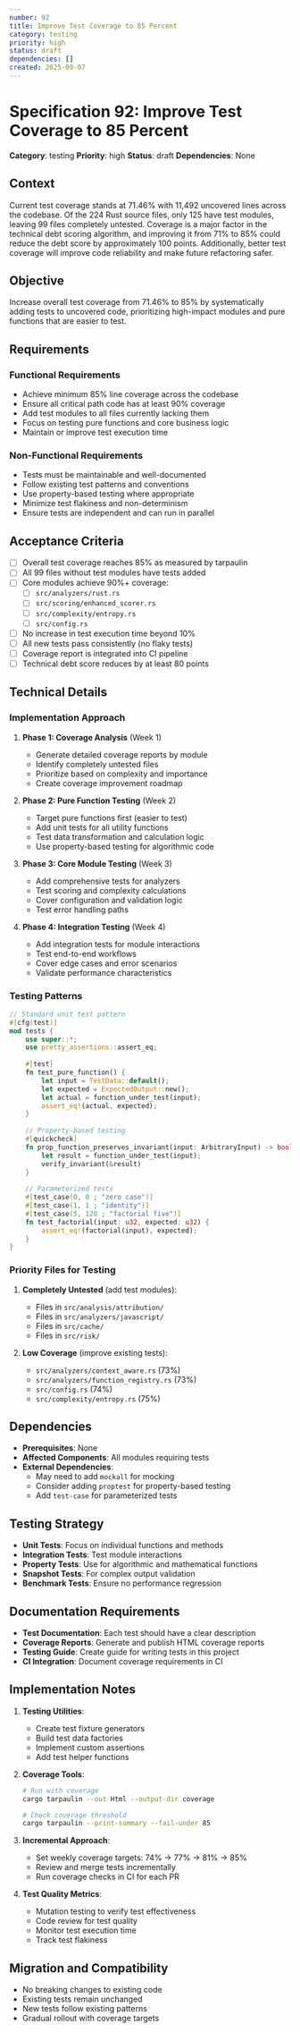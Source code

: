 ```yaml
---
number: 92
title: Improve Test Coverage to 85 Percent
category: testing
priority: high
status: draft
dependencies: []
created: 2025-09-07
---
```


# Specification 92: Improve Test Coverage to 85 Percent

**Category**: testing
**Priority**: high
**Status**: draft
**Dependencies**: None

## Context

Current test coverage stands at 71.46% with 11,492 uncovered lines across the codebase. Of the 224 Rust source files, only 125 have test modules, leaving 99 files completely untested. Coverage is a major factor in the technical debt scoring algorithm, and improving it from 71% to 85% could reduce the debt score by approximately 100 points. Additionally, better test coverage will improve code reliability and make future refactoring safer.

## Objective

Increase overall test coverage from 71.46% to 85% by systematically adding tests to uncovered code, prioritizing high-impact modules and pure functions that are easier to test.

## Requirements

### Functional Requirements
- Achieve minimum 85% line coverage across the codebase
- Ensure all critical path code has at least 90% coverage
- Add test modules to all files currently lacking them
- Focus on testing pure functions and core business logic
- Maintain or improve test execution time

### Non-Functional Requirements
- Tests must be maintainable and well-documented
- Follow existing test patterns and conventions
- Use property-based testing where appropriate
- Minimize test flakiness and non-determinism
- Ensure tests are independent and can run in parallel

## Acceptance Criteria

- [ ] Overall test coverage reaches 85% as measured by tarpaulin
- [ ] All 99 files without test modules have tests added
- [ ] Core modules achieve 90%+ coverage:
  - [ ] `src/analyzers/rust.rs`
  - [ ] `src/scoring/enhanced_scorer.rs`
  - [ ] `src/complexity/entropy.rs`
  - [ ] `src/config.rs`
- [ ] No increase in test execution time beyond 10%
- [ ] All new tests pass consistently (no flaky tests)
- [ ] Coverage report is integrated into CI pipeline
- [ ] Technical debt score reduces by at least 80 points

## Technical Details

### Implementation Approach

1. **Phase 1: Coverage Analysis** (Week 1)
   - Generate detailed coverage reports by module
   - Identify completely untested files
   - Prioritize based on complexity and importance
   - Create coverage improvement roadmap

2. **Phase 2: Pure Function Testing** (Week 2)
   - Target pure functions first (easier to test)
   - Add unit tests for all utility functions
   - Test data transformation and calculation logic
   - Use property-based testing for algorithmic code

3. **Phase 3: Core Module Testing** (Week 3)
   - Add comprehensive tests for analyzers
   - Test scoring and complexity calculations
   - Cover configuration and validation logic
   - Test error handling paths

4. **Phase 4: Integration Testing** (Week 4)
   - Add integration tests for module interactions
   - Test end-to-end workflows
   - Cover edge cases and error scenarios
   - Validate performance characteristics

### Testing Patterns

```rust
// Standard unit test pattern
#[cfg(test)]
mod tests {
    use super::*;
    use pretty_assertions::assert_eq;
    
    #[test]
    fn test_pure_function() {
        let input = TestData::default();
        let expected = ExpectedOutput::new();
        let actual = function_under_test(input);
        assert_eq!(actual, expected);
    }
    
    // Property-based testing
    #[quickcheck]
    fn prop_function_preserves_invariant(input: ArbitraryInput) -> bool {
        let result = function_under_test(input);
        verify_invariant(&result)
    }
    
    // Parameterized tests
    #[test_case(0, 0 ; "zero case")]
    #[test_case(1, 1 ; "identity")]
    #[test_case(5, 120 ; "factorial five")]
    fn test_factorial(input: u32, expected: u32) {
        assert_eq!(factorial(input), expected);
    }
}
```

### Priority Files for Testing

1. **Completely Untested** (add test modules):
   - Files in `src/analysis/attribution/`
   - Files in `src/analyzers/javascript/`
   - Files in `src/cache/`
   - Files in `src/risk/`

2. **Low Coverage** (improve existing tests):
   - `src/analyzers/context_aware.rs` (73%)
   - `src/analyzers/function_registry.rs` (73%)
   - `src/config.rs` (74%)
   - `src/complexity/entropy.rs` (75%)

## Dependencies

- **Prerequisites**: None
- **Affected Components**: All modules requiring tests
- **External Dependencies**: 
  - May need to add `mockall` for mocking
  - Consider adding `proptest` for property-based testing
  - Add `test-case` for parameterized tests

## Testing Strategy

- **Unit Tests**: Focus on individual functions and methods
- **Integration Tests**: Test module interactions
- **Property Tests**: Use for algorithmic and mathematical functions
- **Snapshot Tests**: For complex output validation
- **Benchmark Tests**: Ensure no performance regression

## Documentation Requirements

- **Test Documentation**: Each test should have a clear description
- **Coverage Reports**: Generate and publish HTML coverage reports
- **Testing Guide**: Create guide for writing tests in this project
- **CI Integration**: Document coverage requirements in CI

## Implementation Notes

1. **Testing Utilities**:
   - Create test fixture generators
   - Build test data factories
   - Implement custom assertions
   - Add test helper functions

2. **Coverage Tools**:
   ```bash
   # Run with coverage
   cargo tarpaulin --out Html --output-dir coverage
   
   # Check coverage threshold
   cargo tarpaulin --print-summary --fail-under 85
   ```

3. **Incremental Approach**:
   - Set weekly coverage targets: 74% → 77% → 81% → 85%
   - Review and merge tests incrementally
   - Run coverage checks in CI for each PR

4. **Test Quality Metrics**:
   - Mutation testing to verify test effectiveness
   - Code review for test quality
   - Monitor test execution time
   - Track test flakiness

## Migration and Compatibility

- No breaking changes to existing code
- Existing tests remain unchanged
- New tests follow existing patterns
- Gradual rollout with coverage targets